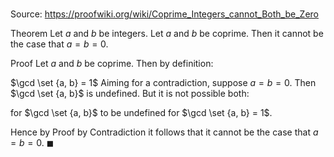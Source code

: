 # 

Source: https://proofwiki.org/wiki/Coprime_Integers_cannot_Both_be_Zero

Theorem
Let $a$ and $b$ be integers.
Let $a$ and $b$ be coprime.
Then it cannot be the case that $a = b = 0$.


Proof
Let $a$ and $b$ be coprime.
Then by definition:

$\gcd \set {a, b} = 1$
Aiming for a contradiction, suppose $a = b = 0$.
Then $\gcd \set {a, b}$ is undefined.
But it is not possible both:

for $\gcd \set {a, b}$ to be undefined
for $\gcd \set {a, b} = 1$.

Hence by Proof by Contradiction it follows that it cannot be the case that $a = b = 0$.
$\blacksquare$





